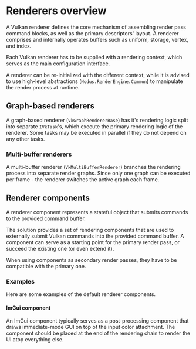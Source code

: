 # Renderers overview

A Vulkan renderer defines the core mechanism of assembling render pass command blocks, as well
as the primary descriptors' layout. A renderer comprises and internally operates buffers such as 
uniform, storage, vertex, and index. 

Each Vulkan renderer has to be supplied with a rendering context, which serves as
the main configuration interface.

A renderer can be re-initialized with the different context, while it is advised to use high-level
abstractions (`Nodus.RenderEngine.Common`) to manipulate the render process at runtime.

## Graph-based renderers

A graph-based renderer (`VkGraphRendererBase`) has it's rendering logic split into separate `IVkTask`'s, which execute the
primary rendering logic of the renderer. Some tasks may be executed in parallel if they do
not depend on any other tasks.

### Multi-buffer renderers

A multi-buffer renderer (`VkMultiBufferRenderer`) branches the rendering process into separate render graphs. Since only one
graph can be executed per frame - the renderer switches the active graph each frame.

## Renderer components

A renderer component represents a stateful object that submits commands to the provided command buffer.

The solution provides a set of rendering components that are used to externally submit
Vulkan commands into the provided command buffer. A component can serve as a starting
point for the primary render pass, or succeed the existing one (or even extend it).

When using components as secondary render passes, they have to be compatible with the
primary one.

### Examples

Here are some examples of the default renderer components.

#### ImGui component

An ImGui component typically serves as a post-processing component that draws
immediate-mode GUI on top of the input color attachment. The component should be
placed at the end of the rendering chain to render the UI atop everything else.
